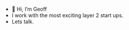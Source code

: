 - 👋 Hi, I’m Geoff 
- I work with the most exciting layer 2 start ups.
- Lets talk.

<!---
blockbuilder97/blockbuilder97 is a ✨ special ✨ repository because its `README.md` (this file) appears on your GitHub profile.
You can click the Preview link to take a look at your changes.
--->
